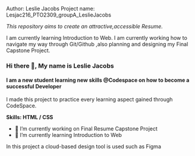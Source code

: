 Author: Leslie Jacobs
Project name: Lesjac216_PTO2309_groupA_LeslieJacobs


*This repository aims to create an attractive,accessible Resume.* 


I am currently learning Introduction to Web.
I am currently working how to navigate my way through Git/Github ,also planning and designing my Final Capstone Project.

### Hi there 👋, My name is  Leslie Jacobs
#### I am a new student learning new skills @Codespace on how to become a successful Developer


I made this project to practice every learning aspect gained through CodeSpace.

**Skills:  HTML / CSS**

- 🔭 I’m currently working on Final Resume Capstone Project 
- 🌱 I’m currently learning Introduction to Web 

In this project a cloud-based design tool is used such as Figma 


